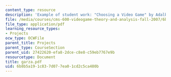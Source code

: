 ```yaml
---
content_type: resource
description: 'Example of student work: "Choosing a Video Game" by Adalberto Garza.'
file: /media/courses/cms-600-videogame-theory-and-analysis-fall-2007/6b8b5a191c837d077ea01cd2c5ca480b_garza.pdf
file_type: application/pdf
learning_resource_types:
- Projects
ocw_type: OCWFile
parent_title: Projects
parent_type: CourseSection
parent_uid: 27422620-efa8-2dce-c8e8-c59eb7767e9b
resourcetype: Document
title: garza.pdf
uid: 6b8b5a19-1c83-7d07-7ea0-1cd2c5ca480b
---
```

